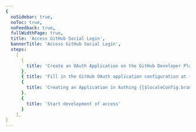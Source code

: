 ```yaml
---
{
  noSidebar: true,
  noToc: true,
  noFeedback: true,
  fullWidthPage: true,
  title: 'Access GitHub Social Login',
  bannerTitle: 'Access GitHub Social Login',
  steps:
    [
      {
        title: 'Create an OAuth Application on the GitHub Developer Platform',
      },
      { title: 'Fill in the GitHub OAuth application configuration at {{$localeConfig.brandName}}' },
      {
        title: 'Creating an Application in Authing {{$localeConfig.brandName}}'
      },
      {
        title: 'Start development of access'
      }
    ],
}
---
```


<IntegrationDetail backLink="/en/guides/connections/social"/>
